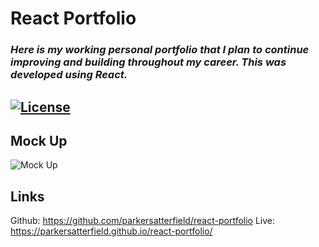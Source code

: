 # **React Portfolio**

### *Here is my working personal portfolio that I plan to continue improving and building throughout my career. This was developed using React.* 

## [![License](https://img.shields.io/badge/License-Apache%202.0-blue.svg)](https://opensource.org/licenses/Apache-2.0) 

## Mock Up
![Mock Up](./mockup.png) 

## Links
Github: https://github.com/parkersatterfield/react-portfolio
Live: https://parkersatterfield.github.io/react-portfolio/


            